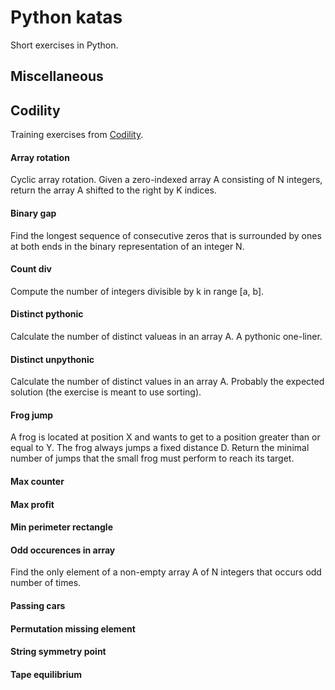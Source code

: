 # Python katas
Short exercises in Python.

## Miscellaneous

## Codility
Training exercises from [Codility](https://www.codility.com).

#### Array rotation
Cyclic array rotation. Given a zero-indexed array A consisting of N integers, return the array A shifted to the right by K indices.

#### Binary gap
Find the longest sequence of consecutive zeros that is surrounded by ones at both ends in the binary representation of an integer N.

#### Count div
Compute the number of integers divisible by k in range [a, b].

#### Distinct pythonic
Calculate the number of distinct valueas in an array A. A pythonic one-liner.

#### Distinct unpythonic
Calculate the number of distinct values in an array A. Probably the expected solution (the exercise is meant to use sorting).

#### Frog jump
A frog is located at position X and wants to get to a position greater than or equal to Y. The frog always jumps a fixed distance D. Return the minimal number of jumps that the small frog must perform to reach its target.

#### Max counter

#### Max profit

#### Min perimeter rectangle

#### Odd occurences in array
Find the only element of a non-empty array A of N integers that occurs odd number of times.

#### Passing cars

#### Permutation missing element

#### String symmetry point

#### Tape equilibrium


